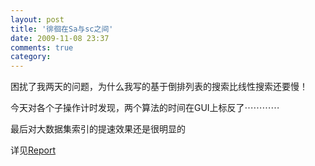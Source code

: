 ```yaml
---
layout: post
title: '徘徊在Sa与sc之间'
date: 2009-11-08 23:37
comments: true
category: 
---
```

    

困扰了我两天的问题，为什么我写的基于倒排列表的搜索比线性搜索还要慢！

今天对各个子操作计时发现，两个算法的时间在GUI上标反了⋯⋯⋯⋯

最后对大数据集索引的提速效果还是很明显的

详见[Report](http://docs.google.com/View?id=dhbwwj2z_1956c3hdgtdq)
